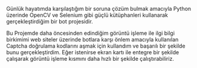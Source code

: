 Günlük hayatımda karşılaştığım bir soruna çözüm bulmak amacıyla Python üzerinde OpenCV ve Selenium gibi güçlü kütüphanleri kullanarak gerçekleştirdiğim bir bot projesidir.      

Bu Projemde daha öncesinden edindiğim görüntü işleme ile ilgi bilgi birkimimi web siteler üzerinde botlara karşı önlem amacıyla kullanılan Captcha doğrulama kodlarını aşmak için kullandım ve başarılı bir şekilde bunu gerçekleştirdim. Eğer istenirse ekran kartı ile entegre bir şekilde çalışarak görüntü işleme kısmını daha hızlı bir şekilde çalıştırabiliriz. 

